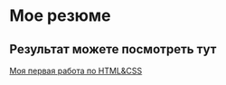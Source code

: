# Мое резюме

## Результат можете посмотреть тут

[Моя первая работа по HTML&CSS](https://oohmydad.github.io/resume/)

